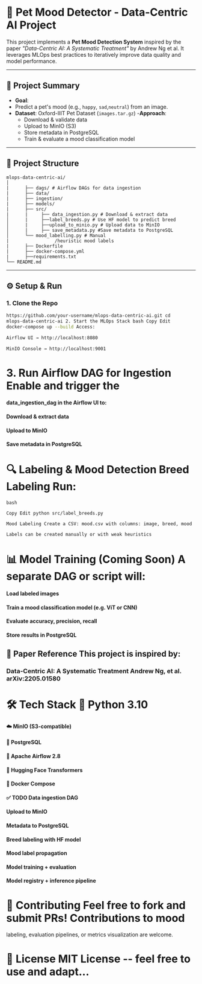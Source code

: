 # 🐶 Pet Mood Detector - Data-Centric AI Project

This project implements a **Pet Mood Detection System** inspired by
the paper _"Data-Centric AI: A Systematic Treatment"_ by Andrew Ng
et al. It leverages MLOps best practices to iteratively improve data
quality and model performance.

---

## 📌 Project Summary

- **Goal**:
- Predict a pet's mood (e.g., `happy`, `sad`,`neutral`) from an image.
- **Dataset**: Oxford-IIIT Pet Dataset (`images.tar.gz`)
-**Approach**:
  - Download & validate data
  - Upload to MinIO (S3)
  - Store metadata in PostgreSQL
  - Train & evaluate a mood classification model

---

## 🧱 Project Structure
```
mlops-data-centric-ai/
│
|      ├── dags/ # Airflow DAGs for data ingestion
|      ├── data/
|      ├── ingestion/
|      ├── models/
|      ├── src/
|      |     ├── data_ingestion.py # Download & extract data
│      |     ├──label_breeds.py # Use HF model to predict breed
│      |     ├──upload_to_minio.py # Upload data to MinIO
│      |     ├── save_metadata.py #Save metadata to PostgreSQL
│      └── mood_labelling.py # Manual
|                 /heuristic mood labels 
|      ├── Dockerfile
|      ├── docker-compose.yml
|      ├──requirements.txt
└── README.md

```

---

## ⚙️ Setup & Run

### 1. Clone the Repo

```bash git clone
https://github.com/your-username/mlops-data-centric-ai.git cd
mlops-data-centric-ai 2. Start the MLOps Stack bash Copy Edit
docker-compose up --build Access:

Airflow UI → http://localhost:8080

MinIO Console → http://localhost:9001

```

# 3. Run Airflow DAG for Ingestion Enable and trigger the
#### data_ingestion_dag in the Airflow UI to:

#### Download & extract data

#### Upload to MinIO

#### Save metadata in PostgreSQL

# 🔍 Labeling & Mood Detection Breed Labeling Run:

``` 
bash 
 
Copy Edit python src/label_breeds.py 

Mood Labeling Create a CSV: mood.csv with columns: image, breed, mood

Labels can be created manually or with weak heuristics

```

# 📊 Model Training (Coming Soon) A separate DAG or script will:

#### Load labeled images

#### Train a mood classification model (e.g. ViT or CNN)

#### Evaluate accuracy, precision, recall

#### Store results in PostgreSQL

## 📌 Paper Reference This project is inspired by:

### Data-Centric AI: A Systematic Treatment Andrew Ng, et al. arXiv:2205.01580

# 🛠️ Tech Stack 🐍 Python 3.10

#### ☁️ MinIO (S3-compatible)

#### 🐘 PostgreSQL

#### 📅 Apache Airflow 2.8

#### 🤗 Hugging Face Transformers

#### 🐳 Docker Compose

#### ✅ TODO Data ingestion DAG

#### Upload to MinIO

#### Metadata to PostgreSQL

#### Breed labeling with HF model

#### Mood label propagation

#### Model training + evaluation

#### Model registry + inference pipeline

# 👥 Contributing Feel free to fork and submit PRs! Contributions to mood
labeling, evaluation pipelines, or metrics visualization are welcome.

# 📄 License MIT License -- feel free to use and adapt...


